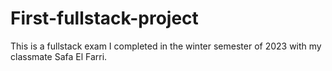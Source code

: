 # First-fullstack-project
This is a fullstack exam I completed in the winter semester of 2023 with my classmate Safa El Farri. 
